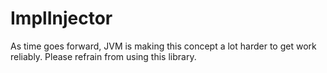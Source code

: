 # ImplInjector

As time goes forward, JVM is making this concept a lot harder to get work reliably. Please refrain from using this library.
